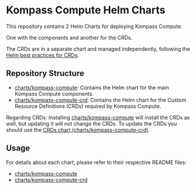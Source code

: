 # Kompass Compute Helm Charts

This repository contains 2 Helm Charts for deploying Kompass Compute.

One with the components and another for the CRDs.

The CRDs are in a separate chart and managed independently, following the [Helm best practices for CRDs](https://helm.sh/docs/chart_best_practices/custom_resource_definitions/).

## Repository Structure

- [charts/kompass-compute](charts/kompass-compute): Contains the Helm chart for the main Kompass Compute components.
- [charts/kompass-compute-crd](charts/kompass-compute-crd): Contains the Helm chart for the Custom Resource Definitions (CRDs) required by Kompass Compute.

Regarding CRDs: Installing [charts/kompass-compute](charts/kompass-compute) will install the CRDs as well, but updating it will not change the CRDs.
To update the CRDs you should use the [CRDs chart (charts/kompass-compute-crd)](charts/kompass-compute-crd).

## Usage

For details about each chart, please refer to their respective README files:

- [charts/kompass-compute](charts/kompass-compute)
- [charts/kompass-compute-crd](charts/kompass-compute-crd)